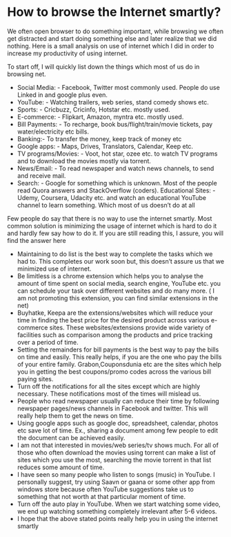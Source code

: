 # How to browse the Internet smartly?
We often open browser to do something important, while browsing we often get distracted and start doing something else and later realize that we did nothing. Here is a small analysis on use of internet which I did in order to increase my productivity of using internet.

To start off, I will quickly list down the things which most of us do in browsing net.
- Social Media: - Facebook, Twitter most commonly used. People do use Linked in and google plus even.
- YouTube: - Watching trailers, web series, stand comedy shows etc.
- Sports: - Cricbuzz, Cricinfo, Hotstar etc. mostly used.
- E-commerce: - Flipkart, Amazon, myntra etc. mostly used.
- Bill Payments: - To recharge, book bus/flight/train/movie tickets, pay water/electricity etc bills.
- Banking:- To transfer the money, keep track of money etc
- Google apps: - Maps, Drives, Translators, Calendar, Keep etc.
- TV programs/Movies: - Voot, hot star, ozee etc. to watch TV programs and to download the movies mostly via torrent.
- News/Email: - To read newspaper and watch news channels, to send and receive mail.
- Search: - Google for something which is unknown. Most of the people read Quora answers and StackOverflow (coders).
Educational Sites: - Udemy, Coursera, Udacity etc. and watch an educational YouTube channel to learn something. Which most of us doesn’t do at all

Few people do say that there is no way to use the internet smartly. Most common solution is minimizing the usage of internet which is hard to do it and hardly few say how to do it. If you are still reading this, I assure, you will find the answer here

- Maintaining to do list is the best way to complete the tasks which we had to. This completes our work soon but, this doesn’t assure us that we minimized use of internet.
- Be limitless is a chrome extension which helps you to analyse the amount of time spent on social media, search engine, YouTube etc. you can schedule your task over different websites and do many more. ( I am not promoting this extension, you can find similar extensions in the net)
- Buyhatke, Keepa are the extensions/websites which will reduce your time in finding the best price for the desired product across various e-commerce sites. These websites/extensions provide wide variety of facilities such as comparison among the products and price tracking over a period of time.
- Setting the remainders for bill payments is the best way to pay the bills on time and easily. This really helps, if you are the one who pay the bills of your entire family. Grabon,Couponsdunia etc are the sites which help you in getting the best coupons/promo codes across the various bill paying sites.
- Turn off the notifications for all the sites except which are highly necessary. These notifications most of the times will mislead us.
- People who read newspaper usually can reduce their time by following newspaper pages/news channels in Facebook and twitter. This will really help them to get the news on time.
- Using google apps such as google doc, spreadsheet, calendar, photos etc save lot of time. Ex., sharing a document among few people to edit the document can be achieved easily.
- I am not that interested in movies/web series/tv shows much. For all of those who often download the movies using torrent can make a list of sites which you use the most, searching the movie torrent in that list reduces some amount of time.
- I have seen so many people who listen to songs (music) in YouTube. I personally suggest, try using Saavn or gaana or some other app from windows store because often YouTube suggestions take us to something that not worth at that particular moment of time.
- Turn off the auto play in YouTube. When we start watching some video, we end up watching something completely irrelevant after 5-6 videos.
- I hope that the above stated points really help you in using the internet smartly
